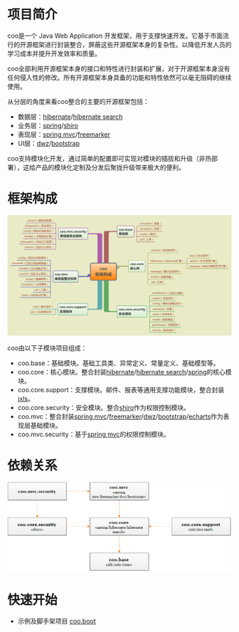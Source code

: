 项目简介
======
coo是一个 Java Web Application 开发框架，用于支撑快速开发。它基于市面流行的开源框架进行封装整合，屏蔽这些开源框架本身的复杂性。以降低开发人员的学习成本并提升开发效率和质量。

coo全部利用开源框架本身的接口和特性进行封装和扩展，对于开源框架本身没有任何侵入性的修改。所有开源框架本身具备的功能和特性依然可以毫无阻碍的继续使用。

从分层的角度来看coo整合的主要的开源框架包括：
* 数据层：[hibernate][]/[hibernate search][]
* 业务层：[spring][]/[shiro][]
* 表现层：[spring mvc][]/[freemarker][]
* UI层：[dwz][]/[bootstrap][]

coo支持模块化开发，通过简单的配置即可实现对模块的插拔和升级（非热部署），这给产品的模块化定制及分发后聚拢升级带来极大的便利。

框架构成
======
![框架构成](框架构成.png)

coo由以下子模块项目组成：
* coo.base：基础模块。基础工具类、异常定义、常量定义、基础模型等。
* coo.core：核心模块。整合封装[hibernate][]/[hibernate search][]/[spring][]的核心模块。
* coo.core.support：支撑模块。邮件、报表等通用支撑功能模块，整合封装[jxls][]。
* coo.core.security：安全模块。整合[shiro][]作为权限控制模块。
* coo.mvc：整合封装[spring mvc][]/[freemarker][]/[dwz][]/[bootstrap][]/[echarts][]作为表现层基础模块。
* coo.mvc.security：基于[spring mvc][]的权限控制模块。

依赖关系
======
![依赖关系](依赖关系.png)

快速开始
======
* 示例及脚手架项目 [coo.boot](https://github.com/Jnoee/coo.boot)
	
[hibernate]: http://hibernate.org/
[hibernate search]: http://hibernate.org/search/
[spring]: http://projects.spring.io/spring-framework/
[shiro]: http://shiro.apache.org/
[spring mvc]: http://projects.spring.io/spring-framework/
[freemarker]: http://freemarker.org/
[dwz]: http://j-ui.com/
[bootstrap]: http://getbootstrap.com/
[echarts]: http://echarts.baidu.com/
[jxls]: http://jxls.sourceforge.net/